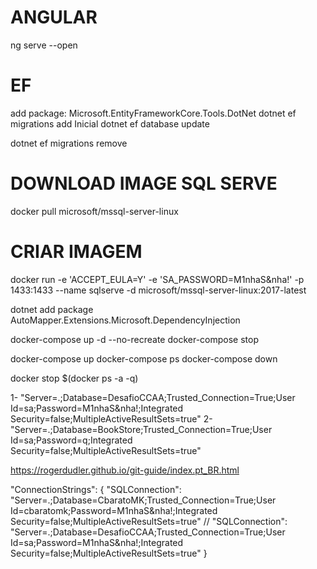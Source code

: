 #   ANGULAR
ng serve --open


#   EF
add package: Microsoft.EntityFrameworkCore.Tools.DotNet
dotnet ef migrations add Inicial
dotnet ef database update

dotnet ef migrations remove

#   DOWNLOAD IMAGE SQL SERVE
docker pull microsoft/mssql-server-linux

#   CRIAR IMAGEM
docker run -e 'ACCEPT_EULA=Y' -e 'SA_PASSWORD=M1nhaS&nha!' -p 1433:1433 --name sqlserve -d microsoft/mssql-server-linux:2017-latest

dotnet add package AutoMapper.Extensions.Microsoft.DependencyInjection

docker-compose up -d --no-recreate
docker-compose stop

docker-compose up
docker-compose ps
docker-compose down

docker stop $(docker ps -a -q)

1- "Server=.;Database=DesafioCCAA;Trusted_Connection=True;User Id=sa;Password=M1nhaS&nha!;Integrated Security=false;MultipleActiveResultSets=true"
2- "Server=.;Database=BookStore;Trusted_Connection=True;User Id=sa;Password=q;Integrated Security=false;MultipleActiveResultSets=true"

https://rogerdudler.github.io/git-guide/index.pt_BR.html


"ConnectionStrings": {
    "SQLConnection": "Server=.;Database=CbaratoMK;Trusted_Connection=True;User Id=cbaratomk;Password=M1nhaS&nha!;Integrated Security=false;MultipleActiveResultSets=true"
    // "SQLConnection": "Server=.;Database=DesafioCCAA;Trusted_Connection=True;User Id=sa;Password=M1nhaS&nha!;Integrated Security=false;MultipleActiveResultSets=true"
  }